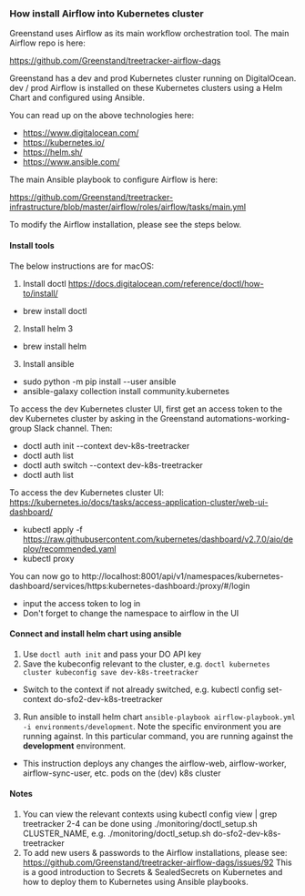 ### How install Airflow into Kubernetes cluster
Greenstand uses Airflow as its main workflow orchestration tool. The main Airflow repo is here:

https://github.com/Greenstand/treetracker-airflow-dags

Greenstand has a dev and prod Kubernetes cluster running on DigitalOcean. dev / prod Airflow is installed on these Kubernetes clusters using a Helm Chart and configured using Ansible. 

You can read up on the above technologies here:
- https://www.digitalocean.com/
- https://kubernetes.io/
- https://helm.sh/
- https://www.ansible.com/

The main Ansible playbook to configure Airflow is here:

https://github.com/Greenstand/treetracker-infrastructure/blob/master/airflow/roles/airflow/tasks/main.yml

To modify the Airflow installation, please see the steps below.

#### Install tools
The below instructions are for macOS:
1. Install doctl https://docs.digitalocean.com/reference/doctl/how-to/install/
- brew install doctl
2. Install helm 3
- brew install helm
3. Install ansible
- sudo python -m pip install --user ansible
- ansible-galaxy collection install community.kubernetes

To access the dev Kubernetes cluster UI, first get an access token to the dev Kubernetes cluster by asking in the Greenstand automations-working-group Slack channel. Then:
- doctl auth init --context dev-k8s-treetracker
- doctl auth list
- doctl auth switch --context dev-k8s-treetracker
- doctl auth list

To access the dev Kubernetes cluster UI: https://kubernetes.io/docs/tasks/access-application-cluster/web-ui-dashboard/
- kubectl apply -f https://raw.githubusercontent.com/kubernetes/dashboard/v2.7.0/aio/deploy/recommended.yaml
- kubectl proxy

You can now go to http://localhost:8001/api/v1/namespaces/kubernetes-dashboard/services/https:kubernetes-dashboard:/proxy/#/login
- input the access token to log in
- Don't forget to change the namespace to airflow in the UI

#### Connect and install helm chart using ansible
1. Use `doctl auth init` and pass your DO API key
2. Save the kubeconfig relevant to the cluster, e.g. `doctl kubernetes cluster kubeconfig save dev-k8s-treetracker`
- Switch to the context if not already switched, e.g. kubectl config set-context do-sfo2-dev-k8s-treetracker 
3. Run ansible to install helm chart `ansible-playbook airflow-playbook.yml -i environments/development`. Note the specific environment you are running against. In this particular command, you are running against the **development** environment.
- This instruction deploys any changes the airflow-web, airflow-worker, airflow-sync-user, etc. pods on the (dev) k8s cluster

#### Notes
1. You can view the relevant contexts using kubectl config view | grep treetracker 2-4 can be done using ./monitoring/doctl_setup.sh CLUSTER_NAME, e.g. ./monitoring/doctl_setup.sh do-sfo2-dev-k8s-treetracker
2. To add new users & passwords to the Airflow installations, please see:
https://github.com/Greenstand/treetracker-airflow-dags/issues/92
This is a good introduction to Secrets & SealedSecrets on Kubernetes and how to deploy them to Kubernetes using Ansible playbooks.